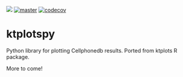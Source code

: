 [![](https://byob.yarr.is/zktuong/ktplotspy/version)](https://github.com/zktuong/ktplotspy/tree/master)
[![master](https://github.com/zktuong/ktplotspy/workflows/tests/badge.svg?branch=master)]((https://github.com/zktuong/ktplotspy/actions?query=workflow%3Atests))
[![codecov](https://codecov.io/gh/zktuong/ktplotspy/branch/master/graph/badge.svg?token=661BMU1FBO)](https://codecov.io/gh/zktuong/ktplotspy)

# ktplotspy
Python library for plotting Cellphonedb results. Ported from ktplots R package.

More to come!
